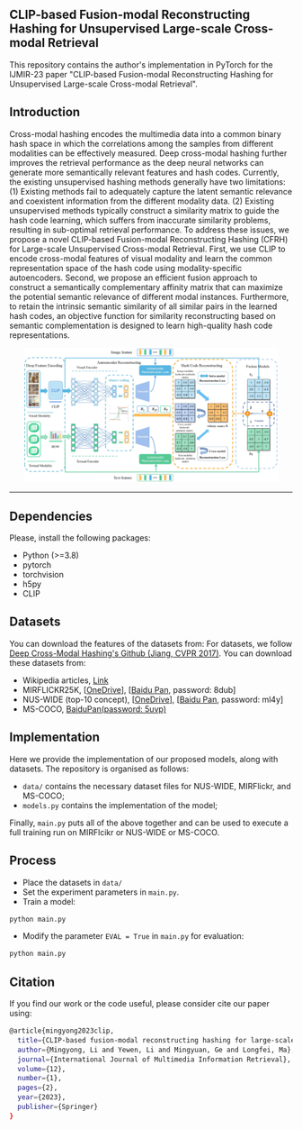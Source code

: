 ## CLIP-based Fusion-modal Reconstructing Hashing for Unsupervised Large-scale Cross-modal Retrieval

This repository contains the author's implementation in PyTorch for the IJMIR-23 paper "CLIP-based Fusion-modal Reconstructing Hashing for Unsupervised Large-scale Cross-modal Retrieval".

## Introduction

Cross-modal hashing encodes the multimedia data into a common binary hash space in which the correlations among the samples from different modalities can be effectively measured. Deep cross-modal hashing further improves the retrieval performance as the deep neural networks can generate more semantically relevant features and hash codes. Currently, the existing unsupervised hashing methods generally have two limitations: (1) Existing methods fail to adequately capture the latent semantic relevance and coexistent information from the different modality data. (2) Existing unsupervised methods typically construct a similarity matrix to guide the hash code learning, which suffers from inaccurate similarity problems, resulting in sub-optimal retrieval performance. To address these issues, we propose a novel CLIP-based Fusion-modal Reconstructing Hashing (CFRH) for Large-scale Unsupervised Cross-modal Retrieval. First, we use CLIP to encode cross-modal features of visual modality and learn the common representation space of the hash code using modality-specific autoencoders. Second, we propose an efficient fusion approach to construct a semantically complementary affinity matrix that can maximize the potential semantic relevance of different modal instances. Furthermore, to retain the intrinsic semantic similarity of all similar pairs in the learned hash codes, an objective function for similarity reconstructing based on semantic complementation is designed to learn high-quality hash code representations. 

<div align=center><img src="https://github.com/AwakerLee/CFRH/blob/main/Fig31.jpg" width="90%" height="90%"></div align=center>

***********************************************************************************************************
## Dependencies

Please, install the following packages:

- Python (>=3.8)
- pytorch
- torchvision
- h5py
- CLIP

## Datasets
You can download the features of the datasets from:
For datasets, we follow [Deep Cross-Modal Hashing's Github (Jiang, CVPR 2017)](https://github.com/jiangqy/DCMH-CVPR2017/tree/master/DCMH_matlab/DCMH_matlab). You can download these datasets from:
- Wikipedia articles, [Link](http://www.svcl.ucsd.edu/projects/crossmodal/)
- MIRFLICKR25K, [[OneDrive](https://pkueducn-my.sharepoint.com/:f:/g/personal/zszhong_pku_edu_cn/EpLD8yNN2lhIpBgQ7Kl8LKABzM68icvJJahchO7pYNPV1g?e=IYoeqn)], [[Baidu Pan](https://pan.baidu.com/s/1o5jSliFjAezBavyBOiJxew), password: 8dub]
- NUS-WIDE (top-10 concept), [[OneDrive](https://pkueducn-my.sharepoint.com/:f:/g/personal/zszhong_pku_edu_cn/EoPpgpDlPR1OqK-ywrrYiN0By6fdnBvY4YoyaBV5i5IvFQ?e=kja8Kj)], [[Baidu Pan](https://pan.baidu.com/s/1GFljcAtWDQFDVhgx6Jv_nQ), password: ml4y]
 - MS-COCO, [BaiduPan(password: 5uvp)](https://pan.baidu.com/s/1uoV4K1mBwX7N1TVmNEiPgA)
 
## Implementation

Here we provide the implementation of our proposed models, along with datasets. The repository is organised as follows:

 - `data/` contains the necessary dataset files for NUS-WIDE, MIRFlickr, and MS-COCO;
 - `models.py` contains the implementation of the model;
 
 Finally, `main.py` puts all of the above together and can be used to execute a full training run on MIRFlcikr or NUS-WIDE or MS-COCO.

## Process
 - Place the datasets in `data/`
 - Set the experiment parameters in `main.py`.
 - Train a model:
 ```bash
 python main.py
```
 - Modify the parameter `EVAL = True` in `main.py` for evaluation:
  ```bash
 python main.py
```

## Citation
If you find our work or the code useful, please consider cite our paper using:
```bash
@article{mingyong2023clip,
  title={CLIP-based fusion-modal reconstructing hashing for large-scale unsupervised cross-modal retrieval},
  author={Mingyong, Li and Yewen, Li and Mingyuan, Ge and Longfei, Ma},
  journal={International Journal of Multimedia Information Retrieval},
  volume={12},
  number={1},
  pages={2},
  year={2023},
  publisher={Springer}
}
```
